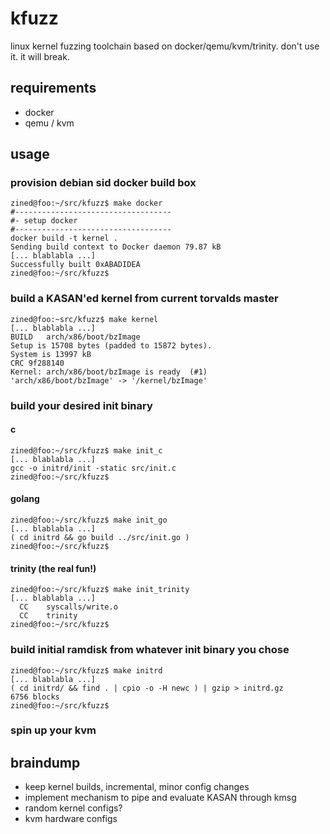 # kfuzz

linux kernel fuzzing toolchain based on docker/qemu/kvm/trinity. don't use it. it will break.

## requirements

 * docker
 * qemu / kvm
 
## usage

### provision debian sid docker build box

    zined@foo:~/src/kfuzz$ make docker
    #-----------------------------------
    #- setup docker
    #-----------------------------------
    docker build -t kernel .
    Sending build context to Docker daemon 79.87 kB
    [... blablabla ...]
    Successfully built 0xABADIDEA
    zined@foo:~/src/kfuzz$
    
### build a KASAN'ed kernel from current torvalds master

    zined@foo:~src/kfuzz$ make kernel
    [... blablabla ...]
    BUILD   arch/x86/boot/bzImage
    Setup is 15708 bytes (padded to 15872 bytes).
    System is 13997 kB
    CRC 9f288140
    Kernel: arch/x86/boot/bzImage is ready  (#1)
    'arch/x86/boot/bzImage' -> '/kernel/bzImage'

### build your desired init binary

#### c

    zined@foo:~/src/kfuzz$ make init_c
    [... blablabla ...]
    gcc -o initrd/init -static src/init.c
    zined@foo:~/src/kfuzz$

#### golang

    zined@foo:~/src/kfuzz$ make init_go
    [... blablabla ...]
    ( cd initrd && go build ../src/init.go )
    zined@foo:~/src/kfuzz$

#### trinity (the real fun!)

    zined@foo:~/src/kfuzz$ make init_trinity
    [... blablabla ...]
      CC    syscalls/write.o
      CC    trinity
    zined@foo:~/src/kfuzz$

### build initial ramdisk from whatever init binary you chose

    zined@foo:~/src/kfuzz$ make initrd
    [... blablabla ...]
    ( cd initrd/ && find . | cpio -o -H newc ) | gzip > initrd.gz
    6756 blocks
    zined@foo:~/src/kfuzz$

### spin up your kvm

## braindump

 * keep kernel builds, incremental, minor config changes
 * implement mechanism to pipe and evaluate KASAN through kmsg
 * random kernel configs?
 * kvm hardware configs
 
